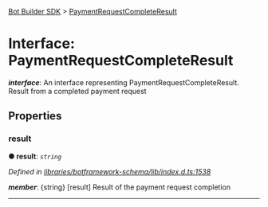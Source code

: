 [Bot Builder SDK](../README.md) > [PaymentRequestCompleteResult](../interfaces/botbuilder.paymentrequestcompleteresult.md)



# Interface: PaymentRequestCompleteResult

*__interface__*: An interface representing PaymentRequestCompleteResult. Result from a completed payment request



## Properties
<a id="result"></a>

###  result

**●  result**:  *`string`* 

*Defined in [libraries/botframework-schema/lib/index.d.ts:1538](https://github.com/Microsoft/botbuilder-js/blob/f596b7c/libraries/botframework-schema/lib/index.d.ts#L1538)*


*__member__*: {string} [result] Result of the payment request completion





___


